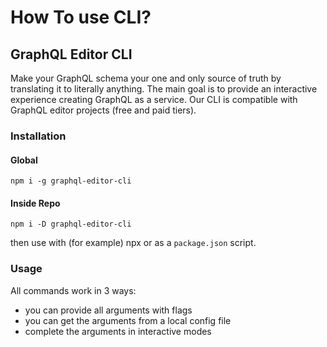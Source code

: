 # How To use CLI?

## GraphQL Editor CLI

Make your GraphQL schema your one and only source of truth by translating it to literally anything. The main goal is to provide an interactive experience creating GraphQL as a service. Our CLI is compatible with GraphQL editor projects (free and paid tiers).

### Installation

#### Global

```
npm i -g graphql-editor-cli
```

#### Inside Repo

```
npm i -D graphql-editor-cli
```

then use with (for example) npx or as a `package.json` script.

### Usage

All commands work in 3 ways:

* you can provide all arguments with flags
* you can get the arguments from a local config file
* complete the arguments in interactive modes

####

